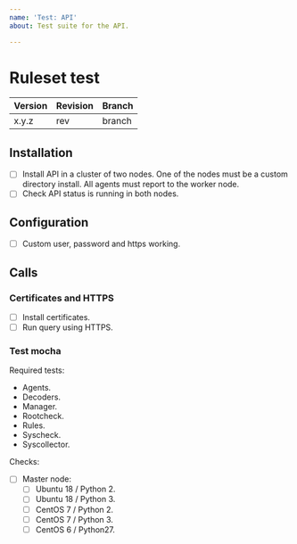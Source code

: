 ```yaml
---
name: 'Test: API'
about: Test suite for the API.

---
```


# Ruleset test

| Version | Revision | Branch |
| --- | --- | --- |
| x.y.z | rev | branch |

## Installation

- [ ] Install API in a cluster of two nodes. One of the nodes must be a custom directory install. All agents must report to the worker node.
- [ ] Check API status is running in both nodes.

## Configuration

- [ ] Custom user, password and https working.

## Calls

### Certificates and HTTPS

- [ ] Install certificates.
- [ ] Run query using HTTPS.

### Test mocha

Required tests:

- Agents.
- Decoders.
- Manager.
- Rootcheck.
- Rules.
- Syscheck.
- Syscollector.

Checks:

- [ ] Master node:
    - [ ] Ubuntu 18 / Python 2.
    - [ ] Ubuntu 18 / Python 3.
    - [ ] CentOS 7 / Python 2.
    - [ ] CentOS 7 / Python 3.
    - [ ] CentOS 6 / Python27.
